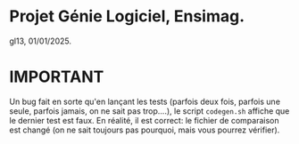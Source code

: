 # Projet Génie Logiciel, Ensimag.
gl13, 01/01/2025.

# IMPORTANT
Un bug fait en sorte qu'en lançant les tests (parfois deux fois, parfois
une seule, parfois jamais, on ne sait pas trop....), le script `codegen.sh`
affiche que le dernier test est faux. En réalité, il est correct: le fichier 
de comparaison est changé (on ne sait toujours pas pourquoi, mais vous 
pourrez vérifier).
